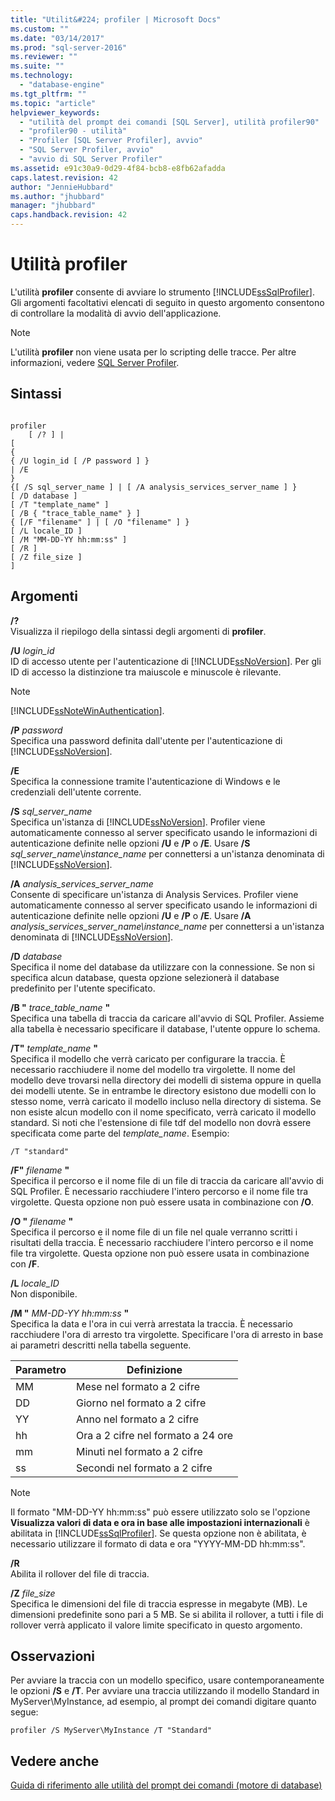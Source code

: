 ```yaml
---
title: "Utilit&#224; profiler | Microsoft Docs"
ms.custom: ""
ms.date: "03/14/2017"
ms.prod: "sql-server-2016"
ms.reviewer: ""
ms.suite: ""
ms.technology: 
  - "database-engine"
ms.tgt_pltfrm: ""
ms.topic: "article"
helpviewer_keywords: 
  - "utilità del prompt dei comandi [SQL Server], utilità profiler90"
  - "profiler90 - utilità"
  - "Profiler [SQL Server Profiler], avvio"
  - "SQL Server Profiler, avvio"
  - "avvio di SQL Server Profiler"
ms.assetid: e91c30a9-0d29-4f84-bcb8-e8fb62afadda
caps.latest.revision: 42
author: "JennieHubbard"
ms.author: "jhubbard"
manager: "jhubbard"
caps.handback.revision: 42
---
```

# Utilit&#224; profiler
  L'utilità **profiler** consente di avviare lo strumento [!INCLUDE[ssSqlProfiler](../includes/sssqlprofiler-md.md)]. Gli argomenti facoltativi elencati di seguito in questo argomento consentono di controllare la modalità di avvio dell'applicazione.  
  
> [!NOTE]  
>  L'utilità **profiler** non viene usata per lo scripting delle tracce. Per altre informazioni, vedere [SQL Server Profiler](../tools/sql-server-profiler/sql-server-profiler.md).  
  
## Sintassi  
  
```  
  
profiler  
    [ /? ] |  
[  
{  
{ /U login_id [ /P password ] }  
| /E  
}  
{[ /S sql_server_name ] | [ /A analysis_services_server_name ] }  
[ /D database ]  
[ /T "template_name" ]  
[ /B { "trace_table_name" } ]  
{ [/F "filename" ] | [ /O "filename" ] }  
[ /L locale_ID ]  
[ /M "MM-DD-YY hh:mm:ss" ]  
[ /R ]  
[ /Z file_size ]  
]  
```  
  
## Argomenti  
 **/?**  
 Visualizza il riepilogo della sintassi degli argomenti di **profiler**.  
  
 **/U** *login_id*  
 ID di accesso utente per l'autenticazione di [!INCLUDE[ssNoVersion](../includes/ssnoversion-md.md)]. Per gli ID di accesso la distinzione tra maiuscole e minuscole è rilevante.  
  
> [!NOTE]  
>  [!INCLUDE[ssNoteWinAuthentication](../includes/ssnotewinauthentication-md.md)].  
  
 **/P** *password*  
 Specifica una password definita dall'utente per l'autenticazione di [!INCLUDE[ssNoVersion](../includes/ssnoversion-md.md)].  
  
 **/E**  
 Specifica la connessione tramite l'autenticazione di Windows e le credenziali dell'utente corrente.  
  
 **/S**  *sql_server_name*  
 Specifica un'istanza di [!INCLUDE[ssNoVersion](../includes/ssnoversion-md.md)]. Profiler viene automaticamente connesso al server specificato usando le informazioni di autenticazione definite nelle opzioni **/U** e **/P** o **/E**. Usare **/S** *sql_server_name*\\*instance_name* per connettersi a un'istanza denominata di [!INCLUDE[ssNoVersion](../includes/ssnoversion-md.md)].  
  
 **/A**  *analysis_services_server_name*  
 Consente di specificare un'istanza di Analysis Services. Profiler viene automaticamente connesso al server specificato usando le informazioni di autenticazione definite nelle opzioni **/U** e **/P** o **/E**. Usare **/A** *analysis_services_server_name\instance_name* per connettersi a un'istanza denominata di [!INCLUDE[ssNoVersion](../includes/ssnoversion-md.md)].  
  
 **/D** *database*  
 Specifica il nome del database da utilizzare con la connessione. Se non si specifica alcun database, questa opzione selezionerà il database predefinito per l'utente specificato.  
  
 **/B "** *trace_table_name* **"**  
 Specifica una tabella di traccia da caricare all'avvio di SQL Profiler. Assieme alla tabella è necessario specificare il database, l'utente oppure lo schema.  
  
 **/T"** *template_name* **"**  
 Specifica il modello che verrà caricato per configurare la traccia. È necessario racchiudere il nome del modello tra virgolette. Il nome del modello deve trovarsi nella directory dei modelli di sistema oppure in quella dei modelli utente. Se in entrambe le directory esistono due modelli con lo stesso nome, verrà caricato il modello incluso nella directory di sistema. Se non esiste alcun modello con il nome specificato, verrà caricato il modello standard. Si noti che l'estensione di file tdf del modello non dovrà essere specificata come parte del *template_name*. Esempio:  
  
```  
/T "standard"  
```  
  
 **/F"** *filename* **"**  
 Specifica il percorso e il nome file di un file di traccia da caricare all'avvio di SQL Profiler. È necessario racchiudere l'intero percorso e il nome file tra virgolette. Questa opzione non può essere usata in combinazione con **/O**.  
  
 **/O "** *filename*  **"**  
 Specifica il percorso e il nome file di un file nel quale verranno scritti i risultati della traccia. È necessario racchiudere l'intero percorso e il nome file tra virgolette. Questa opzione non può essere usata in combinazione con **/F**.  
  
 **/L** *locale_ID*  
 Non disponibile.  
  
 **/M "** *MM-DD-YY hh:mm:ss* **"**  
 Specifica la data e l'ora in cui verrà arrestata la traccia. È necessario racchiudere l'ora di arresto tra virgolette. Specificare l'ora di arresto in base ai parametri descritti nella tabella seguente.  
  
|Parametro|Definizione|  
|---------------|----------------|  
|MM|Mese nel formato a 2 cifre|  
|DD|Giorno nel formato a 2 cifre|  
|YY|Anno nel formato a 2 cifre|  
|hh|Ora a 2 cifre nel formato a 24 ore|  
|mm|Minuti nel formato a 2 cifre|  
|ss|Secondi nel formato a 2 cifre|  
  
> [!NOTE]  
>  Il formato "MM-DD-YY hh:mm:ss" può essere utilizzato solo se l'opzione **Visualizza valori di data e ora in base alle impostazioni internazionali** è abilitata in [!INCLUDE[ssSqlProfiler](../includes/sssqlprofiler-md.md)]. Se questa opzione non è abilitata, è necessario utilizzare il formato di data e ora "YYYY-MM-DD hh:mm:ss".  
  
 **/R**  
 Abilita il rollover del file di traccia.  
  
 **/Z**  *file_size*  
 Specifica le dimensioni del file di traccia espresse in megabyte (MB). Le dimensioni predefinite sono pari a 5 MB. Se si abilita il rollover, a tutti i file di rollover verrà applicato il valore limite specificato in questo argomento.  
  
## Osservazioni  
 Per avviare la traccia con un modello specifico, usare contemporaneamente le opzioni **/S** e **/T**. Per avviare una traccia utilizzando il modello Standard in MyServer\MyInstance, ad esempio, al prompt dei comandi digitare quanto segue:  
  
```  
profiler /S MyServer\MyInstance /T "Standard"  
```  
  
## Vedere anche  
 [Guida di riferimento alle utilità del prompt dei comandi &#40;motore di database&#41;](../tools/command-prompt-utility-reference-database-engine.md)  
  
  